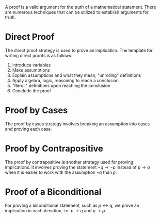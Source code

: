 A proof is a valid argument for the truth of a mathematical statement. There are numerous techniques that can be utilized to establish arguments for truth. 

# Direct Proof
The direct proof strategy is used to prove an implication. The template for writing direct proofs is as follows:
1) Introduce variables
2) Make assumptions
3) Explain assumptions and what they mean, "unrolling" definitions
4) Apply algebra, logic, reasoning to reach a conclusion
5) "Reroll" definitions upon reaching the conclusion
6) Conclude the proof

# Proof by Cases
The proof by cases strategy involves breaking an assumption into cases and proving each case. 

# Proof by Contrapositive
The proof by contrapositive is another strategy used for proving implications. It involves proving the statement $\neg q \rightarrow \neg p$ instead of $p \rightarrow q$ when it is easier to work with the assumption $\neg q$ than $p$. 

# Proof of a Biconditional
For proving a biconditional statement, such as $p \leftrightarrow q$, we prove an implication in each direction, i.e. $p \rightarrow q$ and $q \rightarrow p$.

